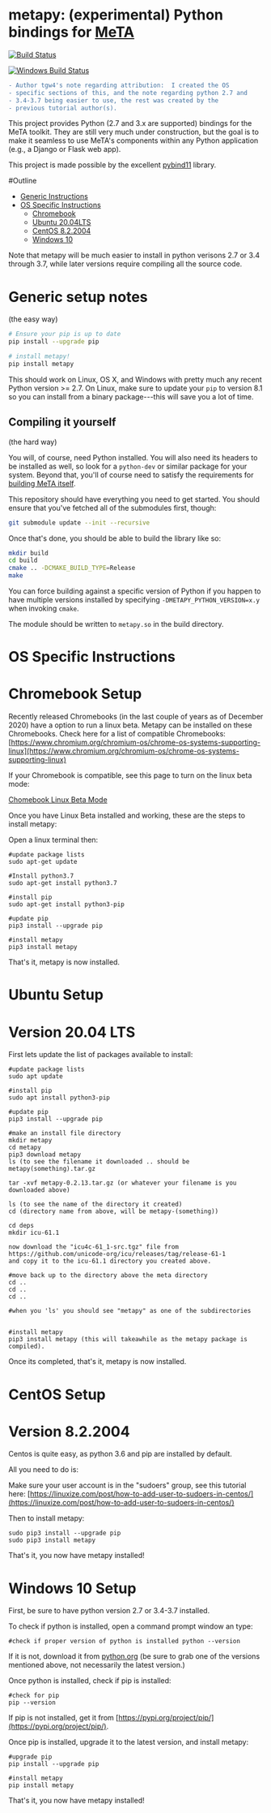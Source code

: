 # metapy: (experimental) Python bindings for [MeTA][meta]

[![Build Status](https://travis-ci.org/meta-toolkit/metapy.svg?branch=master)](https://travis-ci.org/meta-toolkit/metapy)

[![Windows Build Status](https://ci.appveyor.com//api/projects/status/github/meta-toolkit/metapy?svg=true&branch=master)](https://ci.appveyor.com/project/skystrife/metapy)

```diff
- Author tgw4's note regarding attribution:  I created the OS
- specific sections of this, and the note regarding python 2.7 and
- 3.4-3.7 being easier to use, the rest was created by the
- previous tutorial author(s).
```

This project provides Python (2.7 and 3.x are supported) bindings for the
MeTA toolkit. They are still very much under construction, but the goal is
to make it seamless to use MeTA's components within any Python application
(e.g., a Django or Flask web app).

This project is made possible by the excellent [pybind11][pybind11]
library.

#Outline
- [Generic Instructions](#Generic-setup-notes)
- [OS Specific Instructions](#OS-specific-instructions)
    - [Chromebook](#Chromebook-Setup)
    - [Ubuntu 20.04LTS](#Ubuntu-Setup)
    - [CentOS 8.2.2004](#CentOS-Setup)
    - [Windows 10](#Windows-10-Setup)

Note that metapy will be much easier to install in python verisons 2.7 or 3.4 through 3.7, while later versions require compiling all the source code.

# Generic setup notes
(the easy way)

```bash
# Ensure your pip is up to date
pip install --upgrade pip

# install metapy!
pip install metapy
```

This should work on Linux, OS X, and Windows with pretty much any recent
Python version >= 2.7. On Linux, make sure to update your `pip` to version
8.1 so you can install from a binary package---this will save you a lot of
time.

## Compiling it yourself
(the hard way)

You will, of course, need Python installed. You will also need its headers
to be installed as well, so look for a `python-dev` or similar package for
your system. Beyond that, you'll of course need to satisfy the requirements
for [building MeTA itself][build-guide].

This repository should have everything you need to get started. You should
ensure that you've fetched all of the submodules first, though:

```bash
git submodule update --init --recursive
```

Once that's done, you should be able to build the library like so:

```bash
mkdir build
cd build
cmake .. -DCMAKE_BUILD_TYPE=Release
make
```

You can force building against a specific version of Python if you happen
to have multiple versions installed by specifying
`-DMETAPY_PYTHON_VERSION=x.y` when invoking `cmake`.

The module should be written to `metapy.so` in the build directory.

#  OS Specific Instructions

#  Chromebook Setup
Recently released Chromebooks (in the last couple of years as of December 2020) have a option to run a linux beta.  Metapy can be installed on these Chromebooks.  Check here for a list of compatible Chromebooks:  [https://www.chromium.org/chromium-os/chrome-os-systems-supporting-linux](https://www.chromium.org/chromium-os/chrome-os-systems-supporting-linux)

If your Chromebook is compatible, see this page to turn on the linux beta mode:

[Chomebook Linux Beta Mode](https://support.google.com/chromebook/answer/9145439)

Once you have Linux Beta installed and working, these are the steps to install metapy:

Open a linux terminal then:

```
#update package lists
sudo apt-get update

#Install python3.7
sudo apt-get install python3.7

#install pip
sudo apt-get install python3-pip

#update pip
pip3 install --upgrade pip

#install metapy
pip3 install metapy

```
That's it, metapy is now installed.



# Ubuntu Setup
# Version 20.04 LTS
First lets update the list of packages available to install:
```
#update package lists
sudo apt update

#install pip
sudo apt install python3-pip

#update pip
pip3 install --upgrade pip

#make an install file directory
mkdir metapy
cd metapy
pip3 download metapy
ls (to see the filename it downloaded .. should be metapy(something).tar.gz

tar -xvf metapy-0.2.13.tar.gz (or whatever your filename is you downloaded above)

ls (to see the name of the directory it created)
cd (directory name from above, will be metapy-(something))

cd deps
mkdir icu-61.1

now download the "icu4c-61_1-src.tgz" file from https://github.com/unicode-org/icu/releases/tag/release-61-1
and copy it to the icu-61.1 directory you created above.

#move back up to the directory above the meta directory
cd ..
cd ..
cd ..

#when you 'ls' you should see "metapy" as one of the subdirectories


#install metapy 
pip3 install metapy (this will takeawhile as the metapy package is compiled).
```
Once its completed, that's it, metapy is now installed.



#  CentOS Setup
#  Version 8.2.2004

Centos is quite easy, as python 3.6 and pip are installed by 
default.

All you need to do is:

Make sure your user account is in the "sudoers" group, see this tutorial here:
[https://linuxize.com/post/how-to-add-user-to-sudoers-in-centos/](https://linuxize.com/post/how-to-add-user-to-sudoers-in-centos/)


Then to install metapy:
```
sudo pip3 install --upgrade pip
sudo pip3 install metapy
```

That's it, you now have metapy installed!


#  Windows 10 Setup
First, be sure to have python version 2.7 or 3.4-3.7 installed.

To check if python is installed, open a command prompt window an type:

``
#check if proper version of python is installed
python --version
``

If it is not, download it from [python.org](python.org) (be sure to grab one of the versions mentioned above, not necessarily the latest version.)

Once python is installed, check if pip is installed:

```
#check for pip
pip --version
```

If pip is not installed, get it from [https://pypi.org/project/pip/](https://pypi.org/project/pip/).

Once pip is installed, upgrade it to the latest version, and install metapy:
```
#upgrade pip
pip install --upgrade pip

#install metapy
pip install metapy
```

That's it, you now have metapy installed!



[meta]: https://meta-toolkit.org
[pybind11]: https://github.com/pybind/pybind11
[build-guide]: https://meta-toolkit.org/setup-guide.html
